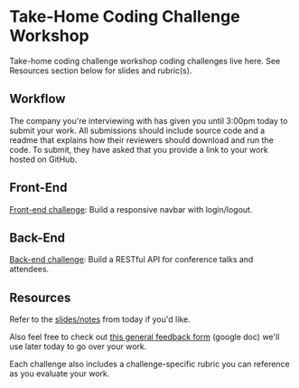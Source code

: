 # Take-Home Coding Challenge Workshop

Take-home coding challenge workshop coding challenges live here. See Resources section below for slides and rubric(s).

## Workflow

The company you're interviewing with has given you until 3:00pm today to submit your work.  All submissions should include source code and a readme that explains how their reviewers should download and run the code.  To submit, they have asked that you provide a link to your work hosted on GitHub.

## Front-End 

[Front-end challenge](front-end): Build a responsive navbar with login/logout.

## Back-End

[Back-end challenge](back-end): Build a RESTful API for conference talks and attendees.

## Resources

Refer to the [slides/notes](notes.md) from today if you'd like. 

Also feel free to check out [this general feedback form](https://docs.google.com/document/d/19AwHZFki1TTBjuz5-tn8Rrk25rmwioqnRZYpDR-hESU/edit?usp=sharing) (google doc) we'll use later today to go over your work.

Each challenge also includes a challenge-specific rubric you can reference as you evaluate your work.
